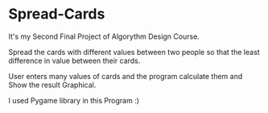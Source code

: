 # Spread-Cards
It's my Second Final Project of Algorythm Design Course.

Spread the cards with different values between two people so that the least difference in value between their cards.

User enters many values of cards and the program calculate them and Show the result Graphical.

I used Pygame library in this Program :)

